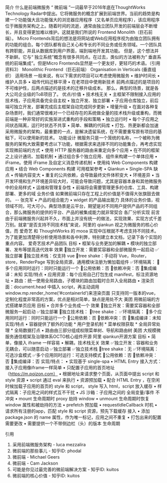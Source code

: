 简介
什么是前端微服务
“ 微前端 ”一词最早于2016年底在ThoughtWorks Technology Radar中提出。它将微服务的概念扩展到前端世界。当前的趋势是构建一个功能强大且功能强大的浏览器应用程序（又名单页应用程序），该应用程序位于微服务架构之上。随着时间的流逝，通常由独立团队开发的前端层会不断增长，并且变得更加难以维护。这就是我们所说的 Frontend Monolith（巨石前端）。
Micro Frontends背后的想法是将网站或Web应用程序视为由独立团队拥有的功能的组合。每个团队都有自己关心和专长的不同业务或任务领域。一个团队具有跨职能，并且从数据库到用户界面，端到端地开发其功能。
但是，这个想法并不新鲜。它与“ 独立系统”概念有很多共同点。在过去，类似的方法被称为“ 垂直系统的前端集成”。但是Micro Frontends显然是一个更友好，更轻巧的术语。（引用资料3）
Monolithic Frontend（巨石前端）
Organisation in Verticals (垂直组织）
适用场景
一般来说，有以下需求的项目可以考虑使用微服务
• 维护时间长
• 维护人员多
• 祖传代码迁移平滑
• 在老项目中使用新技术
前两点描述的是项目的不可维护性，后两点描述的是技术的迁移升级成本。
那么，典型的场景，就是各大公司企业级的ToB项目了。
优点/价值
• 技术栈无关
• 主框架不限制接入应用的技术栈，子应用具备完全自主权
• 独立开发、独立部署
• 子应用仓库独立，前后端可独立开发，部署完成后主框架自动完成同步更新
• 增量升级
• 在面对各种复杂场景时，我们通常很难对一个已经存在的系统做全量的技术栈升级或重构，而微前端是一种非常好的实施渐进式重构的手段和策略
• 独立运行时
• 每个子应用之间状态隔离，运行时状态不共享
• 简单、解耦的代码库
• 打包、热更新都会加速
采用微服务的架构，最重要的一点，是解决遗留系统，在不需要重写原有项目的基础下，可以使用新的技术。
功能设计
微服务只是一个笼统的名称，一个被称为微服务的架构大致需要考虑以下功能，根据需求来选择不同的功能集合，再考虑实现
实现微前端的方式
• 使用 HTTP 服务器的路由来重定向多个应用
• 在不同的框架之上设计通讯、加载机制
• 通过组合多个独立应用、组件来构建一个单体应用
• iFrame。使用 iFrame 及自定义消息传递机制
• 使用纯 Web Components 构建应用
• 结合 Web Components 构建
可用框架参考
• Qiankun
• Single-SPA
缺点
• 传输内容变大
• 重复的公共依赖，会导致最终文件体积变大
• 环境差异
• 当开发环境和生产环境差异较大时，可能会导致问题，尤其是容器本身和其他微服务中的全局样式
• 运维和管理复杂性
• 前端将会需要管理更多的仓库、工具、构建部署、更多的域
业务价值
如果微前端只存在工程上的价值是不值得大张旗鼓去做的。 -- 张克军
• 产品的组合能力
• widget 的产品输出能力
具体的业务价值，视领域不同，可大可小。典型场景是云平台，期望是对不同用户提供产品的不同组合，那么微服务的提供的平台、产品的被集成能力就非常契合
各厂分析实现
前言
由于前端微服务兴起并不久，市面上并没有统一的做法，实现效果、实现方式千差万别。就拿“是否支持不同技术栈”来说，阿里的 qiankun 视之为微服务的核心价值，而 爱奇艺 和 ThoughtWorks 的 mooa 实现中压根就不考虑支持不同技术。
为了能更加清楚得分析使用场景和各中利弊，特别建立本文档，记录下各个实现的重点内容。
爱奇艺技术产品团队
目标
• 框架与业务更加的解耦
• 模块的独立部署、发布等提高迭代效率
效果
🔲独立开发：需要奖容器和全部微服务一起启动
✅独立部署
🔲独立技术栈：仅支持 vue
🔲tree shake：手动将 Vue，Router，store，RenderPage 写到全局资源，通用模块注册为懒加载组件
✅环境隔离：
🔲多个应用同时运行：同时只能运行一个
🔲公用依赖：否
🔲依赖冲突：否
🔲集成编译：未知
实现/特点
• 应用资源：每个应用自己打包生成 manifest，标注资源地址
• 路由：统一使用全局路由，子模块的路由加载时合并入全局路由
• 渲染页面：document.head 中插入 script，再主动调用 window.mp.render_home(‘#containerId’)来渲染页面
只支持同一版本的vue，定制化程度非常高的方案，优点是相对简单，缺点是用处不大
美团 用微前端的方式搭建单页应用
目标
• 合并多个业务成一个
效果
🔲独立开发：需要奖容器和全部微服务一起启动
✅独立部署
🔲独立技术栈：
🔲tree shake：
✅环境隔离：
🔲多个应用同时运行：同时只能运行一个
🔲公用依赖：否
🔲依赖冲突：否
🔲集成编译：未知
实现/特点
• 容器提供了额外的功能 * 用户登录机制 * 菜单权限获取 * 全局异常处理 * 全局数据打点
• 路由由三部分组成权限菜单树、导航和路由树
美团 大规模微服务通信框架及治理体系OCTO核心组件开源
阿里 qiankun开源方案
目标
• 简单，像接入 iframe 一样容易
• 解耦，技术栈无关
效果
✅独立开发：容器和业务无耦合，可以随意启动
✅独立部署
✅独立技术栈
🔲tree shake：无
✅环境隔离：可选沙盒模式
✅多个应用同时运行：可选支持模式
🔲公用依赖：否
🔲依赖冲突：否
🔲集成编译：否
实现/特点：
• 实现基于 single-spa
• HTML Entry 接入方式：接入子应用像iframe一样简单
• 只配置子应用的首页地址（https://m.poizon.com）
• 根据地址来请求整个页面，从页面中提出 script 和 style 资源
• script 通过 eval 来执行
• 资源预加载
• 配合 HTML Entry ，在空闲时候加载子应用的首页的 style 和 script， style 写入 html，script 放入缓存
• 样式隔离：子应用之间的样式互不干扰
• JS 沙箱：子应用之间的 全局变量/事件 不冲突
• mount 生命周期时 proxy 劫持 window
• unmount 生命周期时恢复 window 属性和被劫持的方法
• prefetch 预加载
• requestIdleCallback 时机
• 请求所有注册的app，匹配 style 和 script 资源，预先下载缓存
接入
• 添加 package.json 的 name 属性，作为唯一标记，应用之间不重复
• 打包出来的配置需要更改
• 需要提供一个不带侧边栏（头）的版本
生命周期
  
引用
1. 采用前端微服务架构 - luca mezzalira
2. 微前端的那些事儿 - 知乎ID: phodal
3. 微前端 - Michael Geers
4. 微前端 - Cam Jackson
5. 可能是你见过最完善的微前端解决方案 - 知乎ID: kuitos
6. 微前端的核心价值 - 知乎ID: kuitos